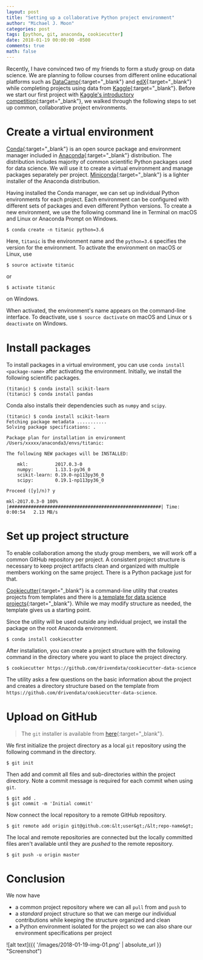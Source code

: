 ```yaml
---
layout: post
title: "Setting up a collaborative Python project environment"
author: "Michael J. Moon"
categories: post
tags: [python, git, anaconda, cookiecutter]
date: 2018-01-19 00:00:00 -0500
comments: true
math: false
---
```


Recently, I have convinced two of my friends to form a study group on data science. We are planning to follow courses from different online educational platforms such as [DataCamp][1]{:target="_blank"} and [edX][2]{:target="_blank"} while completing projects using data from [Kaggle][3]{:target="_blank"}. Before we start our first project with [Kaggle's introductory competition][4]{:target="_blank"}, we walked through the following steps to set up common, collaborative project environments.

# Create a virtual environment

[Conda][5]{:target="_blank"} is an open source package and environment manager included in [Anaconda][6]{:target="_blank"} distribution. The distribution includes majority of common scientific Python packages used for data science. We will use it to create a virtual environment and manage packages separately per project. [Miniconda][7]{:target="_blank"} is a lighter installer of the Anaconda distribution.

Having installed the Conda manager, we can set up individual Python environments for each project. Each environment can be configured with different sets of packages and even different Python versions. To create a new environment, we use the following command line in Terminal on macOS and Linux or Anaconda Prompt on Windows.

```shell
$ conda create -n titanic python=3.6
```

Here, `titanic` is the environment name and the `python=3.6` specifies the version for the environment. To activate the environment on macOS or Linux, use

```shell
$ source activate titanic
```

or

```shell
$ activate titanic
```

on Windows.

When activated, the environment's name appears on the command-line interface. To deactivate, use `$ source dactivate` on macOS and Linux or `$ deactivate` on Windows.

# Install packages

To install packages in a virtual environment, you can use `conda install <package-name>` after activating the environment. Initially, we install the following scientific packages.

```shell
(titanic) $ conda install scikit-learn
(titanic) $ conda install pandas
```

Conda also installs their dependencies such as `numpy` and `scipy`.

```shell
(titanic) $ conda install scikit-learn
Fetching package metadata ...........
Solving package specifications: .

Package plan for installation in environment /Users/xxxxx/anaconda3/envs/titanic:

The following NEW packages will be INSTALLED:

    mkl:          2017.0.3-0        
    numpy:        1.13.1-py36_0     
    scikit-learn: 0.19.0-np113py36_0
    scipy:        0.19.1-np113py36_0

Proceed ([y]/n)? y

mkl-2017.0.3-0 100% |########################################################| Time: 0:00:54   2.13 MB/s
```

# Set up project structure

To enable collaboration among the study group members, we will work off a common GitHub repository per project. A consistent project structure is necessary to keep project artifacts clean and organized with multiple members working on the same project. There is a Python package just for that.

[Cookiecutter][8]{:target="_blank"} is a command-line utility that creates projects from templates and there is [a template for data science projects][9]{:target="_blank"}. While we may modify structure as needed, the template gives us a starting point.

Since the utility will be used outside any individual project, we install the package on the root Anaconda environment.

```shell
$ conda install cookiecutter
```

After installation, you can create a project structure with the following command in the directory where you want to place the project directory.

```shell
$ cookiecutter https://github.com/drivendata/cookiecutter-data-science
```

The utility asks a few questions on the basic information about the project and creates a directory structure based on the template from `https://github.com/drivendata/cookiecutter-data-science`.

# Upload on GitHub

> The `git` installer is available from [here][10]{:target="_blank"}.

We first initialize the project directory as a local `git` repository using the following command in the directory.

```shell
$ git init
```

Then add and commit all files and sub-directories within the project directory. Note a commit message is required for each commit when using `git`.

```shell
$ git add .
$ git commit -m 'Initial commit'
```

Now connect the local repository to a remote GitHub repository.

```shell
$ git remote add origin git@github.com:&lt;user&gt;/&lt;repo-name&gt;
```

The local and remote repositories are connected but the locally committed files aren't available until they are *pushed* to the remote repository.

```shell
$ git push -u origin master
```

# Conclusion

We now have

*   a common project repository where we can all `pull` from and `push` to
*   a *standard* project structure so that we can merge our individual contributions while keeping the structure organized and clean
*   a Python environment isolated for the project so we can also share our environment specifications per project

![alt text]({{ '/images/2018-01-19-img-01.png' | absolute_url }} "Screenshot")


 [1]: https://www.datacamp.com/
 [2]: https://www.edx.org/
 [3]: https://www.kaggle.com/
 [4]: https://www.kaggle.com/c/titanic
 [5]: https://conda.io/docs
 [6]: https://www.anaconda.com/download/
 [7]: https://conda.io/miniconda.html
 [8]: https://cookiecutter.readthedocs.io/en/latest/
 [9]: http://drivendata.github.io/cookiecutter-data-science/
 [10]: https://git-scm.com/downloads
